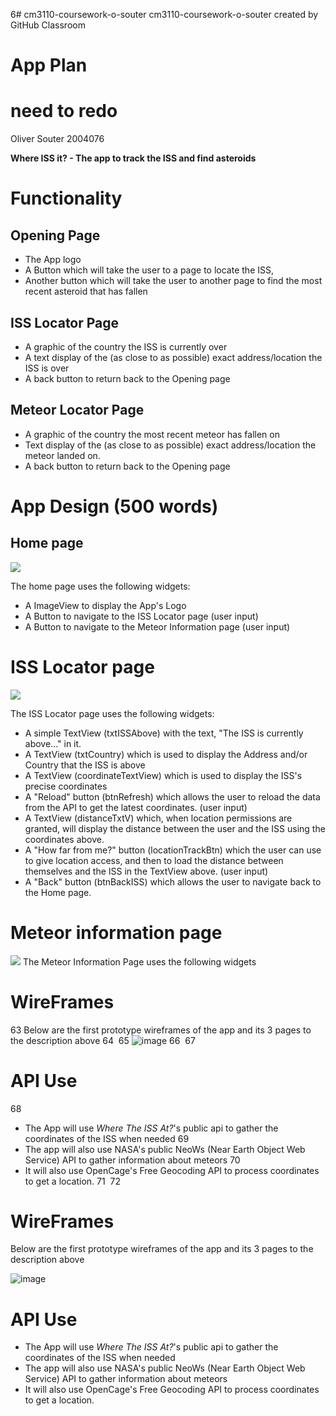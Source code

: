 6# cm3110-coursework-o-souter
cm3110-coursework-o-souter created by GitHub Classroom

# App Plan
# need to redo
Oliver Souter 2004076

**Where ISS it? - The app to track the ISS and find asteroids**

# Functionality

## Opening Page
* The App logo
* A Button which will take the user to a page to locate the ISS, 
* Another button which will take the user to another page to find the most recent asteroid that has fallen

## ISS Locator Page
* A graphic of the country the ISS is currently over
* A text display of the (as close to as possible) exact address/location the ISS is over
* A back button to return back to the Opening page

## Meteor Locator Page
* A graphic of the country the most recent meteor has fallen on
* Text display of the (as close to as possible) exact address/location the meteor landed on.
* A back button to return back to the Opening page




# App Design (500 words)

## Home page

<image src="https://user-images.githubusercontent.com/73543366/205923412-a9fe51cb-d2fd-4ec0-8918-2164cc79f2b2.png"/>

The home page uses the following widgets: 
* A ImageView to display the App's Logo
* A Button to navigate to the ISS Locator page  (user input)
* A Button to navigate to the Meteor Information page (user input)

# ISS Locator page

<image src="https://user-images.githubusercontent.com/73543366/205923407-6ff0a4cd-f466-413d-80f0-5a1891b5f92a.png"/>

The ISS Locator page uses the following widgets:
* A simple TextView (txtISSAbove) with the text, "The ISS is currently above..." in it.
* A TextView (txtCountry) which is used to display the Address and/or Country that the ISS is above
* A TextView (coordinateTextView) which is used to display the ISS's precise coordinates
* A "Reload" button (btnRefresh) which allows the user to reload the data from the API to get the latest coordinates. (user input)
* A TextView (distanceTxtV) which, when location permissions are granted, will display the distance between the user and the ISS using the coordinates above.
* A "How far from me?" button (locationTrackBtn) which the user can use to give location access, and then to load the distance between themselves and the ISS in the TextView above. (user input)
* A "Back" button (btnBackISS) which allows the user to navigate back to the Home page.

# Meteor information page
<image src="https://user-images.githubusercontent.com/73543366/205923409-f839e666-ee98-4af1-8c9f-ea5de9b53d9a.png"/>
The Meteor Information Page uses the following widgets 








# WireFrames
63
Below are the first prototype wireframes of the app and its 3 pages to the description above
64
​
65
![image](https://user-images.githubusercontent.com/73543366/198712846-4a850b3e-3573-4e87-b42a-fa2564df473a.png)
66
​
67
# API Use
68
* The App will use *Where The ISS At?*'s public api to gather the coordinates of the ISS when needed 
69
* The app will also use NASA's public NeoWs (Near Earth Object Web Service) API to gather information about meteors
70
* It will also use OpenCage's Free Geocoding API to process coordinates to get a location.
71
​
72
​
# WireFrames
Below are the first prototype wireframes of the app and its 3 pages to the description above

![image](https://user-images.githubusercontent.com/73543366/198712846-4a850b3e-3573-4e87-b42a-fa2564df473a.png)

# API Use
* The App will use *Where The ISS At?*'s public api to gather the coordinates of the ISS when needed 
* The app will also use NASA's public NeoWs (Near Earth Object Web Service) API to gather information about meteors
* It will also use OpenCage's Free Geocoding API to process coordinates to get a location.


